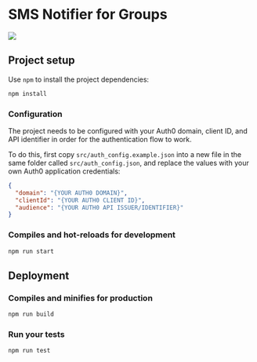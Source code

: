 # SMS Notifier for Groups

![](https://github.com/faulke/group-text/workflows/Node%20CI/badge.svg)

## Project setup

Use `npm` to install the project dependencies:

```bash
npm install
```

### Configuration

The project needs to be configured with your Auth0 domain, client ID, and API identifier in order for the authentication flow to work.

To do this, first copy `src/auth_config.example.json` into a new file in the same folder called `src/auth_config.json`, and replace the values with your own Auth0 application credentials:

```json
{
  "domain": "{YOUR AUTH0 DOMAIN}",
  "clientId": "{YOUR AUTH0 CLIENT ID}",
  "audience": "{YOUR AUTH0 API ISSUER/IDENTIFIER}"
}
```

### Compiles and hot-reloads for development

```bash
npm run start
```

## Deployment

### Compiles and minifies for production

```bash
npm run build
```

### Run your tests

```bash
npm run test
```
